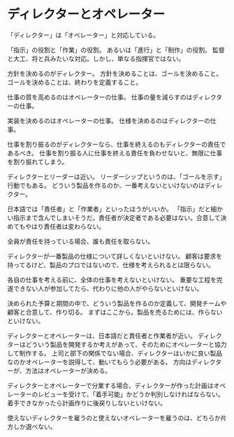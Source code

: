 # ディレクターとオペレーター

「ディレクター」は「オペレーター」と対応している。

「指示」の役割と「作業」の役割。
あるいは「進行」と「制作」の役割。
監督と大工、将と兵みたいな対応。しかし、単なる指揮官ではない。

方針を決めるのがディレクター。
方針を決めることは、ゴールを決めること。
ゴールを決めることは、終わりを定義すること。

仕事の質を高めるのはオペレーターの仕事。
仕事の量を減らすのはディレクターの仕事。

実装を決めるのはオペレーターの仕事。
仕様を決めるのはディレクターの仕事。

仕事を割り振るのがディレクターなら、仕事を終えるのもディレクターの責任であるべき。
仕事を割り振る人に仕事を終える責任を負わせないと、無限に仕事を割り振れてしまう。

ディレクターとリーダーは近い。
リーダーシップというのは、「ゴールを示す」行動でもある。
どういう製品を作るのか、一番考えないといけないのはディレクター。

日本語では「責任者」と「作業者」といったほうがいいか。
「指示」だと細かい指示まで含んでしまいそうだ。責任者が決定者である必要はない。合意して決めてもやはり責任者は変わらない。

全員が責任を持っている場合、誰も責任を取らない。

ディレクターが一番製品の仕様について詳しくないといけない。
顧客は要求を持ってるけど、製品のプロではないので、仕様を考えられるとは限らない。

各自の仕事を考える前に、全体の仕事を考えないといけない。
重要な工程を完遂できない人が参加してたら、代わりに他の人がやらないといけない。

決められた予算と期間の中で、どういう製品を作るのか定義して、開発チームや顧客と合意して、作り切る。
まずはここから。製品を売るためには、作らないといけない。

ディレクターとオペレーターは、日本語だと責任者と作業者が近い。
ディレクターはどういう製品を開発するか考えがあって、そのためにオペレーターと協力して制作する。
上司と部下の関係でない場合、ディレクターはいかに良い製品なのかオペレーターを説得して、動いてもらう必要がある。
方向はディレクターが、方法はオペレーターが決める。

ディレクターとオペレーターで分業する場合、ディレクターが作った計画はオペレーターのレビューを受けて、「着手可能」かどうか判別しなければならない。
着手できなかったら計画作りに後戻りしないといけない。

使えないディレクターを雇うのと使えないオペレーターを雇うのは、どちらか片方しか選べない。
